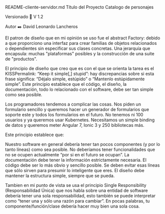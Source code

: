 README-cliente-servidor.md Título del Proyecto Catalogo de personajes

Versionado 📌 V 1.2

Autor ✒️ David Leonardo Lancheros

El patron de diseño que en mi opinión se uso fue el abstract Factory:
debido a que proporciono una interfaz para crear familias de objetos relacionados o dependientes sin especificar sus clases concretas.
Una jerarquía que encapsula: muchas "plataformas" posibles y la construcción de una suite de "productos".

El principio de diseño que creo que es con el que se orienta la tarea es el KISSPermalink:
“Keep it simple[,] stupid”: hay discrepancias sobre si esta frase significa: “Déjalo simple, estúpido” o “Mantenlo estúpidamente simple”. Este principio establece que el código, el diseño, la documentación, todo lo relacionado con el software, debe ser tan simple como sea posible.

Los programadores tendemos a complicar las cosas. Nos piden un formulario sencillo y queremos hacer un generador de formularios que soporte este y todos los formularios en el futuro. No tenemos ni 100 usuarios y ya queremos usar Kubernetes. Necesitamos un simple binding de datos y queremos meter Angular 7, Ionic 3 y 250 bibliotecas más.

Este principio establece que:

Nuestro software en general debería tener tan pocos componentes (y por lo tanto líneas) como sea posible.
No deberíamos tener funcionalidades que no se ocupen actualmente “por si en el futuro se ocupan”.
La documentación debe tener la información estrictamente necesaria.
El código debe ser lo más obvio y sencillo posible. Se deben evitar esas líneas que sólo sirven para presumir lo inteligente que eres.
El diseño debe mantener la estructura simple, siempre que se pueda.

Tambien en mi punto de vista se usa el principio Single Responsibility (Responsabilidad Única) que nos habla sobre una entidad de software debería tener una sola responsabilidad, esto también se puede interpretar como “tener una y sólo una razón para cambiar”. En pocas palabras, tu componente/función/clase debería hacer muy bien una sola cosa.
